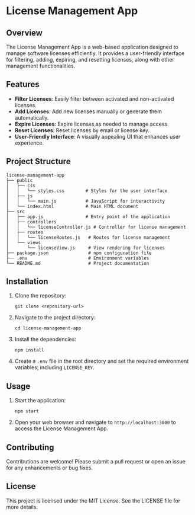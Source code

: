 # License Management App

## Overview
The License Management App is a web-based application designed to manage software licenses efficiently. It provides a user-friendly interface for filtering, adding, expiring, and resetting licenses, along with other management functionalities.

## Features
- **Filter Licenses**: Easily filter between activated and non-activated licenses.
- **Add Licenses**: Add new licenses manually or generate them automatically.
- **Expire Licenses**: Expire licenses as needed to manage access.
- **Reset Licenses**: Reset licenses by email or license key.
- **User-Friendly Interface**: A visually appealing UI that enhances user experience.

## Project Structure
```
license-management-app
├── public
│   ├── css
│   │   └── styles.css        # Styles for the user interface
│   ├── js
│   │   └── main.js           # JavaScript for interactivity
│   └── index.html            # Main HTML document
├── src
│   ├── app.js                # Entry point of the application
│   ├── controllers
│   │   └── licenseController.js # Controller for license management
│   ├── routes
│   │   └── licenseRoutes.js   # Routes for license management
│   └── views
│       └── licenseView.js     # View rendering for licenses
├── package.json               # npm configuration file
├── .env                       # Environment variables
└── README.md                  # Project documentation
```

## Installation
1. Clone the repository:
   ```
   git clone <repository-url>
   ```
2. Navigate to the project directory:
   ```
   cd license-management-app
   ```
3. Install the dependencies:
   ```
   npm install
   ```
4. Create a `.env` file in the root directory and set the required environment variables, including `LICENSE_KEY`.

## Usage
1. Start the application:
   ```
   npm start
   ```
2. Open your web browser and navigate to `http://localhost:3000` to access the License Management App.

## Contributing
Contributions are welcome! Please submit a pull request or open an issue for any enhancements or bug fixes.

## License
This project is licensed under the MIT License. See the LICENSE file for more details.